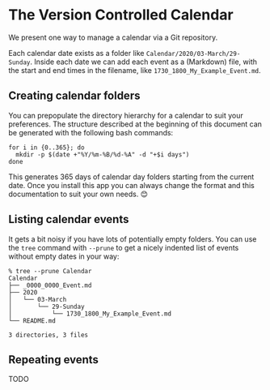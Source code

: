# The Version Controlled Calendar

We present one way to manage a calendar via a Git repository.

Each calendar date exists as a folder like `Calendar/2020/03-March/29-Sunday`. Inside each date we can add each event as a (Markdown) file, with the start and end times in the filename, like `1730_1800_My_Example_Event.md`.

## Creating calendar folders

You can prepopulate the directory hierarchy for a calendar to suit your preferences. The structure described at the beginning of this document can be generated with the following bash commands:
```
for i in {0..365}; do                                                      
  mkdir -p $(date +"%Y/%m-%B/%d-%A" -d "+$i days")
done
```
This generates 365 days of calendar day folders starting from the current date. Once you install this app you can always change the format and this documentation to suit your own needs. 😊

## Listing calendar events

It gets a bit noisy if you have lots of potentially empty folders. You can use the `tree` command with `--prune` to get a nicely indented list of events without empty dates in your way:
```
% tree --prune Calendar
Calendar
├── _0000_0000_Event.md
├── 2020
│   └── 03-March
│       └── 29-Sunday
│           └── 1730_1800_My_Example_Event.md
└── README.md

3 directories, 3 files
```

## Repeating events

TODO